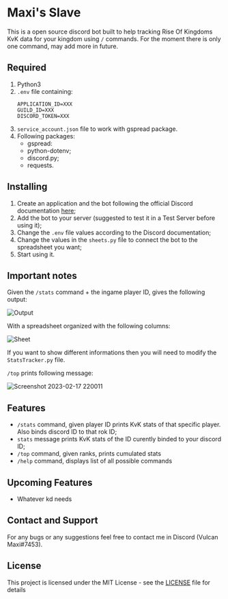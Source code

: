 # Maxi's Slave

This is a open source discord bot built to help tracking Rise Of Kingdoms KvK data for your kingdom using `/` commands. 
For the moment there is only one command, may add more in future.

## Required 

1. Python3
2. `.env` file containing:
	```
	APPLICATION_ID=XXX
	GUILD_ID=XXX
	DISCORD_TOKEN=XXX
	```
3. `service_account.json` file to work with gspread package. 
4. Following packages:
	- gspread:
	- python-dotenv;
	- discord.py;
	- requests.

## Installing

1. Create an application and the bot following the official Discord documentation [here](https://discord.com/developers/docs/intro);
2. Add the bot to your server (suggested to test it in a Test Server before using it);
3. Change the `.env` file values according to the Discord documentation;
4. Change the values in the `sheets.py` file to connect the bot to the spreadsheet you want;
5. Start using it.

## Important notes

Given the `/stats` command + the ingame player ID, gives the following output: 

![Output](https://user-images.githubusercontent.com/102146744/216848991-9e62e4dc-cf14-4125-b393-639ad551c660.png)

With a spreadsheet organized with the following columns: 

![Sheet](https://user-images.githubusercontent.com/102146744/216849022-f586aced-15f6-4c60-85f4-941790f08d88.png)

If you want to show different informations then you will need to modify the `StatsTracker.py` file.

`/top` prints following message: 

![Screenshot 2023-02-17 220011](https://user-images.githubusercontent.com/102146744/219792492-e71a3332-ab52-49fe-93da-c6620081c1ea.png)


## Features

- `/stats` command, given player ID prints KvK stats of that specific player. Also binds discord ID to that rok ID;
- `stats` message prints KvK stats of the ID curently binded to your discord ID;
- `/top` command, given ranks, prints cumulated stats
- `/help` command, displays list of all possible commands

## Upcoming Features

- Whatever kd needs

## Contact and Support

For any bugs or any suggestions feel free to contact me in Discord (Vulcan Maxi#7453).

## License

This project is licensed under the MIT License - see the [LICENSE](LICENSE) file for details



